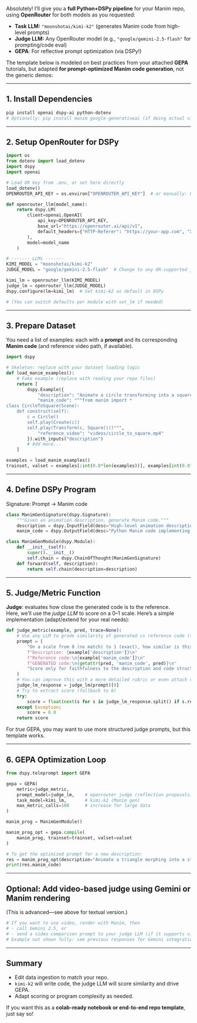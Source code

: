 Absolutely! I’ll give you a **full Python+DSPy pipeline** for your Manim repo, using **OpenRouter** for both models as you requested:
- **Task LLM:** `"moonshotai/kimi-k2"` (generates Manim code from high-level prompts)
- **Judge LLM:** Any OpenRouter model (e.g., `"google/gemini-2.5-flash"` for prompting/code eval)
- **GEPA**: For reflective prompt optimization (via DSPy!)

The template below is modeled on best practices from your attached **GEPA** tutorials, but adapted **for prompt-optimized Manim code generation**, not the generic demos:

***

## **1. Install Dependencies**

```bash
pip install openai dspy-ai python-dotenv
# Optionally: pip install manim google-generativeai (if doing actual video evals)
```

***

## **2. Setup OpenRouter for DSPy**

```python
import os
from dotenv import load_dotenv
import dspy
import openai

# Load OR key from .env, or set here directly
load_dotenv()
OPENROUTER_API_KEY = os.environ["OPENROUTER_API_KEY"]  # or manually: OPENROUTER_API_KEY = "<your-key>"

def openrouter_llm(model_name):
    return dspy.LM(
        client=openai.OpenAI(
            api_key=OPENROUTER_API_KEY,
            base_url="https://openrouter.ai/api/v1",
            default_headers={"HTTP-Referer": "https://your-app.com", "X-Title": "ManimGEPA"}
        ),
        model=model_name
    )

# ------- LLMs -------
KIMI_MODEL = "moonshotai/kimi-k2"
JUDGE_MODEL = "google/gemini-2.5-flash"  # Change to any OR-supported judge

kimi_lm = openrouter_llm(KIMI_MODEL)
judge_lm = openrouter_llm(JUDGE_MODEL)
dspy.configure(lm=kimi_lm)  # Set kimi-k2 as default in DSPy

# (You can switch defaults per module with set_lm if needed)
```

***

## **3. Prepare Dataset**

You need a list of examples: each with a **prompt** and its corresponding **Manim code** (and reference video path, if available).

```python
import dspy

# Skeleton: replace with your dataset loading logic
def load_manim_examples():
    # Fake example (replace with reading your repo files)
    return [
        dspy.Example({
            "description": "Animate a circle transforming into a square",
            "manim_code": """from manim import *
class CircleToSquare(Scene):
    def construct(self):
        c = Circle()
        self.play(Create(c))
        self.play(Transform(c, Square()))""",
            "reference_video": "videos/circle_to_square.mp4"
        }).with_inputs("description")
        # Add more...
    ]

examples = load_manim_examples()
trainset, valset = examples[:int(0.8*len(examples))], examples[int(0.8*len(examples)):]
```

***

## **4. Define DSPy Program**

Signature: Prompt → Manim code

```python
class ManimGenSignature(dspy.Signature):
    """Given an animation description, generate Manim code."""
    description = dspy.InputField(desc="High-level animation description")
    manim_code = dspy.OutputField(desc="Python Manim code implementing the animation")

class ManimGenModule(dspy.Module):
    def __init__(self):
        super().__init__()
        self.chain = dspy.ChainOfThought(ManimGenSignature)
    def forward(self, description):
        return self.chain(description=description)
```

***

## **5. Judge/Metric Function**

**Judge**: evaluates how close the generated code is to the reference.  
Here, we’ll use the *judge LLM* to score on a 0–1 scale. Here’s a simple implementation (adapt/extend for your real needs):

```python
def judge_metric(example, pred, trace=None):
    # Use any LLM to grade similarity of generated vs reference code (text, optionally video)
    prompt = (
        "On a scale from 0 (no match) to 1 (exact), how similar is this Manim code to the reference?\n\n"
        f"Description: {example['description']}\n"
        f"Reference code:\n{example['manim_code']}\n"
        f"GENERATED code:\n{getattr(pred, 'manim_code', pred)}\n"
        "Score only for faithfulness to the description and code structure. Return a single numeric score."
    )
    # You can improve this with a more detailed rubric or even attach video info!
    judge_lm_response = judge_lm(prompt)[0]
    # Try to extract score (fallback to 0)
    try:
        score = float(next(s for s in judge_lm_response.split() if s.replace('.','',1).isdigit()))
    except Exception:
        score = 0.0
    return score
```

For *true* GEPA, you may want to use more structured judge prompts, but this template works.

***

## **6. GEPA Optimization Loop**

```python
from dspy.teleprompt import GEPA

gepa = GEPA(
    metric=judge_metric,
    prompt_model=judge_lm,    # openrouter judge (reflection proposals)
    task_model=kimi_lm,       # kimi-k2 (Manim gen)
    max_metric_calls=100      # increase for large data
)

manim_prog = ManimGenModule()

manim_prog_opt = gepa.compile(
    manim_prog, trainset=trainset, valset=valset
)

# To get the optimized prompt for a new description:
res = manim_prog_opt(description="Animate a triangle morphing into a star")
print(res.manim_code)
```

***

## **Optional: Add video-based judge using Gemini or Manim rendering**

(This is advanced—see above for textual version.)

```python
# If you want to use video, render with Manim, then
# - call Gemini 2.5, or
# - send a video comparison prompt to your judge LLM (if it supports video)
# Example not shown fully: see previous responses for Gemini integration!
```

***

## **Summary**

- Edit data ingestion to match your repo.
- `kimi-k2` will write code, the judge LLM will score similarity and drive GEPA.
- Adapt scoring or program complexity as needed.

If you want this as a **colab-ready notebook or end-to-end repo template**, just say so!


